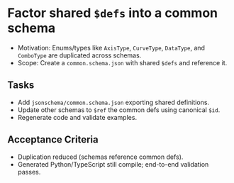 # Factor shared `$defs` into a common schema

- Motivation: Enums/types like `AxisType`, `CurveType`, `DataType`, and `ComboType` are duplicated across schemas.
- Scope: Create a `common.schema.json` with shared `$defs` and reference it.

## Tasks
- Add `jsonschema/common.schema.json` exporting shared definitions.
- Update other schemas to `$ref` the common defs using canonical `$id`.
- Regenerate code and validate examples.

## Acceptance Criteria
- Duplication reduced (schemas reference common defs).
- Generated Python/TypeScript still compile; end-to-end validation passes.

